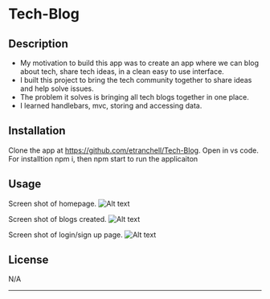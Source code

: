 # Tech-Blog

## Description

- My motivation to build this app was to create an app where we can blog about tech, share tech ideas, in a clean easy to use interface. 
- I built this project to bring the tech community together to share ideas and help solve issues.
- The problem it solves is bringing all tech blogs together in one place. 
- I learned handlebars, mvc, storing and accessing data. 

## Installation

Clone the app at https://github.com/etranchell/Tech-Blog. Open in vs code. For installtion npm i,  then npm start to run the applicaiton

## Usage

Screen shot of homepage.  ![Alt text](image-2.png)

Screen shot of blogs created. ![Alt text](image-3.png)

Screen shot of login/sign up page. ![Alt text](image-4.png)


## License

N/A

---
